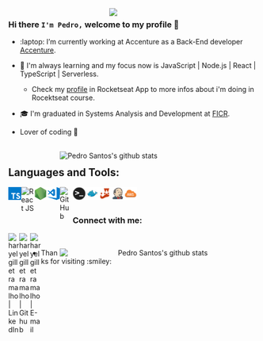 <img align="right" width="300" src="https://media1.tenor.com/images/512cf2f5b4747e79fac1e915d29124ec/tenor.gif?itemid=15448882" />

### Hi there `I'm Pedro,` welcome to my profile 👋

- :laptop: I’m currently working at Accenture as a Back-End developer [Accenture](https://rocketseat.com.br).
- :rocket: I'm always learning and my focus now is JavaScript | Node.js | React | TypeScript | Serverless.
    - Check my [profile](https://app.rocketseat.com.br/me/pedro-santos-1582598998) in Rocketseat App to more infos about i'm doing in Rocektseat course. 
- :mortar_board: I'm graduated in Systems Analysis and Development at [FICR](https://ficr.catolica.edu.br/).

- Lover of coding :exploding_head:

<br />

<img align="right" width="400" src="https://github-readme-stats.vercel.app/api/top-langs/?username=PedroSantos42&count_private=true&show_icons=true&layout=compact&theme=radical" alt="Pedro Santos's github stats" />

## Languages and Tools:

<div>
  <a href="https://developer.mozilla.org/pt-BR/docs/Web/TypeScript">
    <img align="left" alt="JavaScript" width="26px" src="https://raw.githubusercontent.com/github/explore/80688e429a7d4ef2fca1e82350fe8e3517d3494d/topics/typescript/typescript.png" />
  </a>
  <a href="https://pt-br.reactjs.org">
    <img align="left" alt="React JS" width="26px" src="https://cdn.jsdelivr.net/npm/simple-icons@3.4.0/icons/react.svg" />
  </a>
  <a href="https://nodejs.org/en/">
    <img align="left" alt="Node.js" width="26px" src="https://raw.githubusercontent.com/github/explore/80688e429a7d4ef2fca1e82350fe8e3517d3494d/topics/nodejs/nodejs.png" />
  </a>
  <a href="https://code.visualstudio.com">
    <img align="left" alt="Visual Studio Code" width="26px" src="https://raw.githubusercontent.com/github/explore/80688e429a7d4ef2fca1e82350fe8e3517d3494d/topics/visual-studio-code/visual-studio-code.png" />
  </a>
  <a href="https://git-scm.com">
    <img align="left" alt="GitHub" width="26px" src="https://git-scm.com/images/logos/downloads/Git-Icon-1788C.png" />
  </a>
  <a src="https://ohmyz.sh">
     <img align="left" alt="Bash" width="26px" src="https://raw.githubusercontent.com/github/explore/80688e429a7d4ef2fca1e82350fe8e3517d3494d/topics/terminal/terminal.png" />
  </a>
  <a src="https://www.docker.com/">
     <img align="left" alt="Docker" width="26px" src="https://raw.githubusercontent.com/vscode-icons/vscode-icons/master/icons/file_type_docker.svg" />
  </a>
  <a src="https://jestjs.io/">
     <img align="left" alt="Jest" width="26px" src="https://raw.githubusercontent.com/vscode-icons/vscode-icons/7dee48469efc251a6426e81c788482e2734f7b7d/icons/file_type_jest.svg" />
  </a>
  <a src="https://www.jenkins.io/">
     <img align="left" alt="Jenkins" width="26px" src="https://raw.githubusercontent.com/vscode-icons/vscode-icons/7dee48469efc251a6426e81c788482e2734f7b7d/icons/file_type_jenkins.svg" />
  </a>
  <a src="https://aws.amazon.com/">
     <img align="left" alt="Amazon" width="26px" src="https://raw.githubusercontent.com/vscode-icons/vscode-icons/7dee48469efc251a6426e81c788482e2734f7b7d/icons/file_type_aws.svg" />
  </a>
</div>

 <br/><br/>


### Connect with me: 
[<img align="left" alt="haryel gillet ramalho | LinkedIn" width="22px" src="https://cdn.jsdelivr.net/npm/simple-icons@v3/icons/linkedin.svg" />][linkedin]
[<img align="left" alt="haryel gillet ramalho | Github" width="22px" src="https://cdn.jsdelivr.net/npm/simple-icons@3.4.0/icons/github.svg" />][github]
[<img align="left" alt="haryel gillet ramalho | E-mail" width="22px" src="https://cdn.jsdelivr.net/npm/simple-icons@3.4.0/icons/microsoftoutlook.svg" />][outlook]

<br />

[linkedin]: https://www.linkedin.com/in/pedro-santos-1562b015b
[github]: https://github.com/PedroSantos42
[outlook]: mailto:pedro_absantos@outlok.com


<div align="center" >
  <img align="right" width="400" src="https://github-readme-stats.vercel.app/api?username=PedroSantos42&show_icons=true&theme=algolia&count_private=true" alt="Pedro Santos's github stats" />
    <ul align="left">
    <li align="left">Thanks for visiting :smiley:</li>
  </ul>
</div>
 
